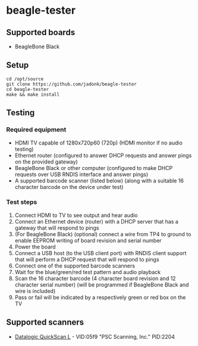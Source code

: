 # beagle-tester

## Supported boards

* BeagleBone Black

## Setup

    cd /opt/source
    git clone https://github.com/jadonk/beagle-tester
    cd beagle-tester
    make && make install

## Testing

### Required equipment

* HDMI TV capable of 1280x720p60 (720p) (HDMI monitor if no audio testing)
* Ethernet router (configured to answer DHCP requests and answer pings on the provided gateway)
* BeagleBone Black or other computer (configured to make DHCP requests over USB RNDIS interface and answer pings)
* A supported barcode scanner (listed below) (along with a suitable 16 character barcode on the device under test)

### Test steps

1. Connect HDMI to TV to see output and hear audio
2. Connect an Ethernet device (router) with a DHCP server that has a gateway that will respond to pings
3. (For BeagleBone Black) (optional) connect a wire from TP4 to ground to enable EEPROM writing of board revision and serial number
4. Power the board
5. Connect a USB host (to the USB client port) with RNDIS client support that will perform a DHCP request that will respond to pings
6. Connect one of the supported barcode scanners
7. Wait for the blue/green/red test pattern and audio playback
8. Scan the 16 character barcode (4 character board revision and 12 character serial number) (will be programmed if BeagleBone Black and wire is included)
9. Pass or fail will be indicated by a respectively green or red box on the TV

## Supported scanners

* [Datalogic QuickScan L](http://www.datalogic.com/eng/products/automatic-data-capture/general-duty-handheld-scanners/quickscan-l-qd2300-pd-166.html) - VID:05f9 "PSC Scanning, Inc." PID:2204 

